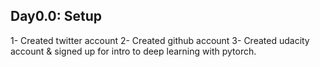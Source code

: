 Day0.0: Setup
---------------
1- Created twitter account
2- Created github account
3- Created udacity account & signed up for intro to deep learning with pytorch.
